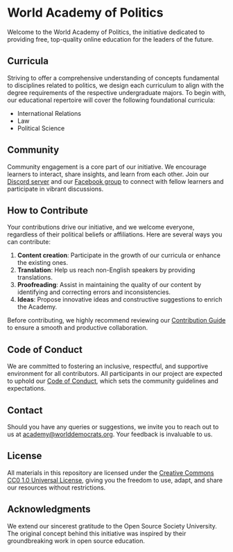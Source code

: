# World Academy of Politics

Welcome to the World Academy of Politics, the initiative dedicated to providing free, top-quality online education for the leaders of the future.

## Curricula

Striving to offer a comprehensive understanding of concepts fundamental to disciplines related to politics, we design each curriculum to align with the degree requirements of the respective undergraduate majors. To begin with, our educational repertoire will cover the following foundational curricula:

- International Relations
- Law
- Political Science

## Community

Community engagement is a core part of our initiative. We encourage learners to interact, share insights, and learn from each other. Join our [Discord server](https://discord.gg/KhuwtTPnXa) and our [Facebook group](https://www.facebook.com/groups/worlddemocrats) to connect with fellow learners and participate in vibrant discussions.

## How to Contribute

Your contributions drive our initiative, and we welcome everyone, regardless of their political beliefs or affiliations. Here are several ways you can contribute:

1. **Content creation**: Participate in the growth of our curricula or enhance the existing ones.
2. **Translation**: Help us reach non-English speakers by providing translations.
3. **Proofreading**: Assist in maintaining the quality of our content by identifying and correcting errors and inconsistencies.
4. **Ideas**: Propose innovative ideas and constructive suggestions to enrich the Academy.

Before contributing, we highly recommend reviewing our [Contribution Guide](CONTRIBUTING.md) to ensure a smooth and productive collaboration.

## Code of Conduct

We are committed to fostering an inclusive, respectful, and supportive environment for all contributors. All participants in our project are expected to uphold our [Code of Conduct](CODE_OF_CONDUCT.md), which sets the community guidelines and expectations.

## Contact

Should you have any queries or suggestions, we invite you to reach out to us at [academy@worlddemocrats.org](mailto:academy@worlddemocrats.org). Your feedback is invaluable to us.

## License

All materials in this repository are licensed under the [Creative Commons CC0 1.0 Universal License](LICENSE), giving you the freedom to use, adapt, and share our resources without restrictions.

## Acknowledgments 

We extend our sincerest gratitude to the Open Source Society University. The original concept behind this initiative was inspired by their groundbreaking work in open source education.
